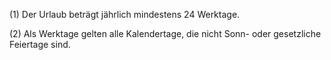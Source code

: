 (1) Der Urlaub beträgt jährlich mindestens 24 Werktage.

(2) Als Werktage gelten alle Kalendertage, die nicht Sonn- oder gesetzliche Feiertage sind.